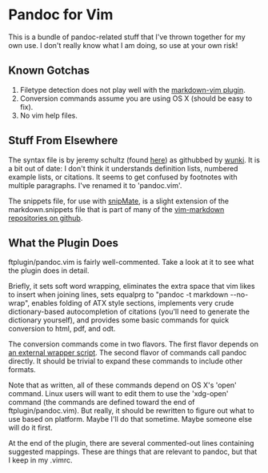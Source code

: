 # Pandoc for Vim

This is a bundle of pandoc-related stuff that I've thrown together for
my own use. I don't really know what I am doing, so use at your own
risk!

## Known Gotchas

1.  Filetype detection does not play well with the 
    [markdown-vim plugin](http://plasticboy.com/markdown-vim-mode/).
2.  Conversion commands assume you are using OS X (should be easy to
    fix).
3.  No vim help files.

## Stuff From Elsewhere

The syntax file is by jeremy schultz (found
[here](http://www.vim.org/scripts/script.php?script_id=2389)) as githubbed by
[wunki](https://github.com/wunki/vim-pandoc). It is a bit out of date: I don't
think it understands definition lists, numbered example lists, or citations. It
seems to get confused by footnotes with multiple paragraphs. I've renamed it to
'pandoc.vim'.

The snippets file, for use 
with [snipMate](http://www.vim.org/scripts/script.php?script_id=2540), is 
a slight extension of the markdown.snippets file that is part of many of
the [vim-markdown repositories on github](https://github.com/hallison/vim-markdown).

## What the Plugin Does

ftplugin/pandoc.vim is fairly well-commented. Take a look at it to see
what the plugin does in detail.

Briefly, it sets soft word wrapping, eliminates the extra space that vim
likes to insert when joining lines, sets equalprg to "pandoc -t markdown
--no-wrap", enables folding of ATX style sections, implements very crude
dictionary-based autocompletion of citations (you'll need to generate the
dictionary yourself), and provides some basic commands for quick conversion to
html, pdf, and odt.

The conversion commands come in two flavors. The first flavor depends 
on [an external wrapper script](https://gist.github.com/857619). 
The second flavor of commands call pandoc directly. It should be trivial to 
expand these commands to include other formats.

Note that as written, all of these commands depend on OS X's 'open' command.
Linux users will want to edit them to use the 'xdg-open' command (the commands
are defined toward the end of ftplugin/pandoc.vim). But really, it should be
rewritten to figure out what to use based on platform. Maybe I'll do that
sometime. Maybe someone else will do it first.

At the end of the plugin, there are several commented-out lines containing
suggested <leader> mappings. These are things that are relevant to pandoc, but
that I keep in my .vimrc.

